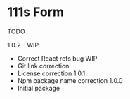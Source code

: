 # 111s Form

TODO

1.0.2 - WIP
* Correct React refs bug WIP
* Git link correction
* License correction
1.0.1
* Npm package name correction
1.0.0
* Initial package